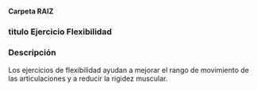 #### Carpeta RAIZ 


### titulo Ejercicio Flexibilidad

### Descripción

Los ejercicios de flexibilidad ayudan a mejorar el rango de movimiento de las articulaciones y a reducir la rigidez muscular.


